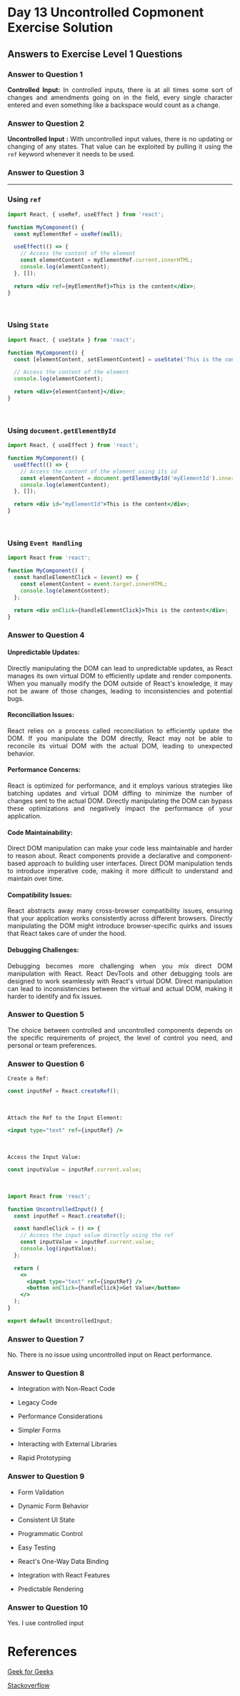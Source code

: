 # Day 13 Uncontrolled Copmonent Exercise Solution
## Answers to Exercise Level 1 Questions
### Answer to Question 1
<p align="justify"><b>Controlled Input: </b> In controlled inputs, there is at all times some sort of changes and amendments going on in the field, every single character entered and even something like a backspace would count as a change. </p>

### Answer to Question 2
<p align="justify"><b>Uncontrolled Input : </b> With uncontrolled input values, there is no updating or changing of any states. That value can be exploited by pulling it using the <code>ref</code> keyword whenever it needs to be used.</p>

### Answer to Question 3
<hr>

### Using `ref`
```jsx
import React, { useRef, useEffect } from 'react';

function MyComponent() {
  const myElementRef = useRef(null);

  useEffect(() => {
    // Access the content of the element
    const elementContent = myElementRef.current.innerHTML;
    console.log(elementContent);
  }, []);

  return <div ref={myElementRef}>This is the content</div>;
}
```
<br>

### Using `State`
```jsx
import React, { useState } from 'react';

function MyComponent() {
  const [elementContent, setElementContent] = useState('This is the content');

  // Access the content of the element
  console.log(elementContent);

  return <div>{elementContent}</div>;
}
```

<br>

### Using `document.getElementById`
```jsx
import React, { useEffect } from 'react';

function MyComponent() {
  useEffect(() => {
    // Access the content of the element using its id
    const elementContent = document.getElementById('myElementId').innerHTML;
    console.log(elementContent);
  }, []);

  return <div id="myElementId">This is the content</div>;
}
```

<br>

### Using `Event Handling`
```jsx
import React from 'react';

function MyComponent() {
  const handleElementClick = (event) => {
    const elementContent = event.target.innerHTML;
    console.log(elementContent);
  };

  return <div onClick={handleElementClick}>This is the content</div>;
}
```

### Answer to Question 4
<h4><b>Unpredictable Updates: </b> </h4> 

<p align="justify">Directly manipulating the DOM can lead to unpredictable updates, as React manages its own virtual DOM to efficiently update and render components. When you manually modify the DOM outside of React's knowledge, it may not be aware of those changes, leading to inconsistencies and potential bugs. </p>

<h4><b>Reconciliation Issues:</b></h4>

<p align="justify">React relies on a process called reconciliation to efficiently update the DOM. If you manipulate the DOM directly, React may not be able to reconcile its virtual DOM with the actual DOM, leading to unexpected behavior.</p>

<h4><b>Performance Concerns:</b></h4>

<p align="justify">React is optimized for performance, and it employs various strategies like batching updates and virtual DOM diffing to minimize the number of changes sent to the actual DOM. Directly manipulating the DOM can bypass these optimizations and negatively impact the performance of your application.</p>

<h4><b>Code Maintainability: </b></h4>
<p align="justify">Direct DOM manipulation can make your code less maintainable and harder to reason about. React components provide a declarative and component-based approach to building user interfaces. Direct DOM manipulation tends to introduce imperative code, making it more difficult to understand and maintain over time.</p>

<h4><b>Compatibility Issues:</b></h4>

<p align="justify">React abstracts away many cross-browser compatibility issues, ensuring that your application works consistently across different browsers. Directly manipulating the DOM might introduce browser-specific quirks and issues that React takes care of under the hood.</p>

<h4><b>Debugging Challenges:</b></h4>
<p align="justify">Debugging becomes more challenging when you mix direct DOM manipulation with React. React DevTools and other debugging tools are designed to work seamlessly with React's virtual DOM. Direct manipulation can lead to inconsistencies between the virtual and actual DOM, making it harder to identify and fix issues.</p>

### Answer to Question 5
<p align="justify">The choice between controlled and uncontrolled components depends on the specific requirements of  project, the level of control you need, and  personal or team preferences.</p>

### Answer to Question 6
`Create a Ref:`
```jsx
const inputRef = React.createRef();
```

<br>

`Attach the Ref to the Input Element:`
```jsx
<input type="text" ref={inputRef} />
```

<br>

`Access the Input Value:`
```jsx
const inputValue = inputRef.current.value;
```

<br>

```jsx
import React from 'react';

function UncontrolledInput() {
  const inputRef = React.createRef();

  const handleClick = () => {
    // Access the input value directly using the ref
    const inputValue = inputRef.current.value;
    console.log(inputValue);
  };

  return (
    <>
      <input type="text" ref={inputRef} />
      <button onClick={handleClick}>Get Value</button>
    </>
  );
}

export default UncontrolledInput;
```

### Answer to Question 7
<p align="justify">No. There is no issue using uncontrolled input on React performance.</p>

### Answer to Question 8
- Integration with Non-React Code
  
- Legacy Code
- Performance Considerations
- Simpler Forms
- Interacting with External Libraries
- Rapid Prototyping

### Answer to Question 9
- Form Validation

- Dynamic Form Behavior
- Consistent UI State
- Programmatic Control
- Easy Testing
- React's One-Way Data Binding
- Integration with React Features
- Predictable Rendering

### Answer to Question 10
<p align="justify">Yes. I use controlled input</p>

# References
[Geek for Geeks](https://www.geeksforgeeks.org/react-js-uncontrolled-vs-controlled-inputs/)

[Stackoverflow](https://stackoverflow.com/questions/70706964/can-i-use-uncontrolled-inputs-in-react-without-ref)